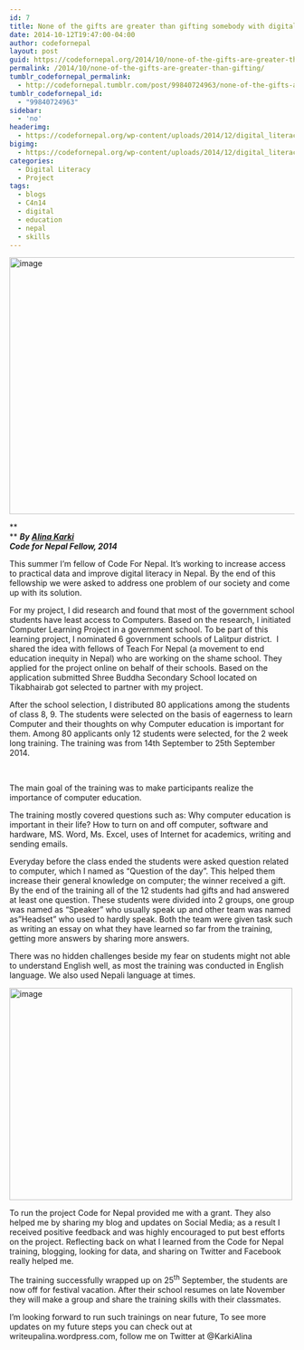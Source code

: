 ```yaml
---
id: 7
title: None of the gifts are greater than gifting somebody with digital literacy
date: 2014-10-12T19:47:00-04:00
author: codefornepal
layout: post
guid: https://codefornepal.org/2014/10/none-of-the-gifts-are-greater-than-gifting/
permalink: /2014/10/none-of-the-gifts-are-greater-than-gifting/
tumblr_codefornepal_permalink:
  - http://codefornepal.tumblr.com/post/99840724963/none-of-the-gifts-are-greater-than-gifting
tumblr_codefornepal_id:
  - "99840724963"
sidebar:
  - 'no'
headerimg:
  - https://codefornepal.org/wp-content/uploads/2014/12/digital_literacy.jpg
bigimg:
  - https://codefornepal.org/wp-content/uploads/2014/12/digital_literacy.jpg
categories:
  - Digital Literacy
  - Project
tags:
  - blogs
  - C4n14
  - digital
  - education
  - nepal
  - skills
---
```

<img title="Photo: Alina Karki" src="https://31.media.tumblr.com/e5f9fe7f75b3538af8c502281a25774f/tumblr_inline_ndck539KF51qb9ga0.jpg" alt="image" width="700" height="454" />

**  
** **_By <a href="https://twitter.com/KarkiAlina" target="_blank">Alina Karki</a>_  
_Code for Nepal Fellow, 2014_**

This summer I’m fellow of Code For Nepal. It’s working to increase access to practical data and improve digital literacy in Nepal. By the end of this fellowship we were asked to address one problem of our society and come up with its solution.<!-- more -->

For my project, I did research and found that most of the government school students have least access to Computers. Based on the research, I initiated Computer Learning Project in a government school. To be part of this learning project, I nominated 6 government schools of Lalitpur district.  I shared the idea with fellows of Teach For Nepal (a movement to end education inequity in Nepal) who are working on the shame school. They applied for the project online on behalf of their schools. Based on the application submitted Shree Buddha Secondary School located on Tikabhairab got selected to partner with my project.

After the school selection, I distributed 80 applications among the students of class 8, 9. The students were selected on the basis of eagerness to learn Computer and their thoughts on why Computer education is important for them. Among 80 applicants only 12 students were selected, for the 2 week long training. The training was from 14th September to 25th September 2014.

&nbsp;

The main goal of the training was to make participants realize the importance of computer education.

The training mostly covered questions such as: Why computer education is important in their life? How to turn on and off computer, software and hardware, MS. Word, Ms. Excel, uses of Internet for academics, writing and sending emails.

Everyday before the class ended the students were asked question related to computer, which I named as “Question of the day”. This helped them increase their general knowledge on computer; the winner received a gift. By the end of the training all of the 12 students had gifts and had answered at least one question. These students were divided into 2 groups, one group was named as “Speaker” who usually speak up and other team was named as”Headset” who used to hardly speak. Both the team were given task such as writing an essay on what they have learned so far from the training, getting more answers by sharing more answers.

There was no hidden challenges beside my fear on students might not able to understand English well, as most the training was conducted in English language. We also used Nepali language at times.

<img class="aligncenter" src="https://31.media.tumblr.com/3d47446578965e296ab7c4d7ca96dfde/tumblr_inline_ndck4pOZTf1qb9ga0.jpg" alt="image" width="500" height="375" /> 

To run the project Code for Nepal provided me with a grant. They also helped me by sharing my blog and updates on Social Media; as a result I received positive feedback and was highly encouraged to put best efforts on the project. Reflecting back on what I learned from the Code for Nepal training, blogging, looking for data, and sharing on Twitter and Facebook really helped me.

The training successfully wrapped up on 25<sup>th</sup> September, the students are now off for festival vacation. After their school resumes on late November they will make a group and share the training skills with their classmates.

I’m looking forward to run such trainings on near future, To see more updates on my future steps you can check out at writeupalina.wordpress.com, follow me on Twitter at @KarkiAlina